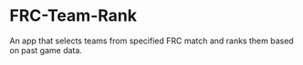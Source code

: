 # FRC-Team-Rank
An app that selects teams from specified FRC match and ranks them based on past game data.

